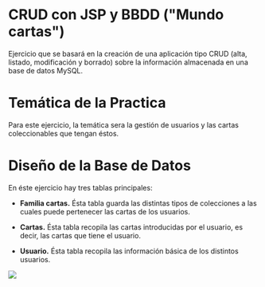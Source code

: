# CRUD con JSP y BBDD ("Mundo cartas")

  Ejercicio que se basará en la creación de una aplicación tipo CRUD (alta, listado, modificación y borrado) sobre la información almacenada en una base de datos MySQL.

# Temática de la Practica

  Para este ejercicio, la temática sera la gestión de usuarios y las cartas coleccionables que tengan éstos.

# Diseño de la Base de Datos

  En éste ejercicio hay tres tablas principales:

  * <b>Familia cartas.</b> Ésta tabla guarda las distintas tipos de colecciones a las cuales puede pertenecer las cartas de los usuarios.

  * <b>Cartas.</b> Ésta tabla recopila las cartas introducidas por el usuario, es decir, las cartas que tiene el usuario.
  
  * <b>Usuario.</b> Ésta tabla recopila las información básica de los distintos usuarios.  

<img src=./Imágenes/Relaciones.JPG>

